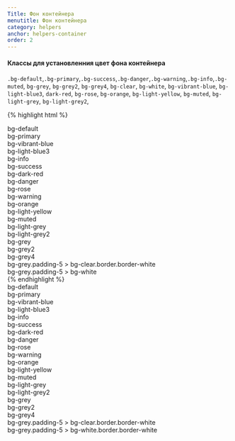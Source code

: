 ```yaml
---
Title: Фон контейнера
menutitle: Фон контейнера
category: helpers
anchor: helpers-container
order: 2
---
```


#### Классы для установленния цвет фона контейнера
`.bg-default`,`.bg-primary`,`.bg-success`,`.bg-danger`,`.bg-warning`,`.bg-info`,`.bg-muted`, `bg-grey`, `bg-grey2`, `bg-grey4`, `bg-clear`, `bg-white`, `bg-vibrant-blue`, `bg-light-blue3`, `dark-red`, `bg-rose`, `bg-orange`, `bg-light-yellow`, `bg-muted`, `bg-light-grey`, `bg-light-grey2`,

{% highlight html %}
  <div class="bg-default">bg-default</div>
  <div class="bg-primary">bg-primary</div>
  <div class="bg-vibrant-blue">bg-vibrant-blue</div>
  <div class="bg-light-blue3">bg-light-blue3</div>
  <div class="bg-info">bg-info</div>
  <div class="bg-success">bg-success</div>
  <div class="bg-dark-red">bg-dark-red</div>
  <div class="bg-danger">bg-danger</div>
  <div class="bg-rose">bg-rose</div>
  <div class="bg-warning">bg-warning</div>
  <div class="bg-orange">bg-orange</div>
  <div class="bg-light-yellow">bg-light-yellow</div>
  <div class="bg-muted">bg-muted</div>
  <div class="bg-light-grey">bg-light-grey</div>
  <div class="bg-light-grey2">bg-light-grey2</div>
  <div class="bg-grey">bg-grey</div>
  <div class="bg-grey2">bg-grey2</div>
  <div class="bg-grey4">bg-grey4</div>
  <div class="bg-grey padding-5"><div class="border border-white bg-clear">bg-grey.padding-5 > bg-clear.border.border-white</div></div>
  <div class="bg-grey padding-5"><div class="bg-white">bg-grey.padding-5 > bg-white</div></div>
{% endhighlight %}

<div class="bs-docs-example">
  <div class="bg-default mb-10">bg-default</div>
  <div class="bg-primary mb-10">bg-primary</div>
  <div class="bg-vibrant-blue mb-10">bg-vibrant-blue</div>
  <div class="bg-light-blue3 mb-10">bg-light-blue3</div>
  <div class="bg-info mb-10">bg-info</div>
  <div class="bg-success mb-10">bg-success</div>
  <div class="bg-dark-red mb-10">bg-dark-red</div>
  <div class="bg-danger mb-10">bg-danger</div>
  <div class="bg-rose mb-10">bg-rose</div>
  <div class="bg-warning mb-10">bg-warning</div>
  <div class="bg-orange mb-10">bg-orange</div>
  <div class="bg-light-yellow mb-10">bg-light-yellow</div>
  <div class="bg-muted mb-10">bg-muted</div>
  <div class="bg-light-grey mb-10">bg-light-grey</div>
  <div class="bg-light-grey2 mb-10">bg-light-grey2</div>
  <div class="bg-grey mb-10">bg-grey</div>
  <div class="bg-grey2 mb-10">bg-grey2</div>
  <div class="bg-grey4 mb-10">bg-grey4</div>
  <div class="bg-grey padding-5 mb-10"><div class="bg-clear border border-white">bg-grey.padding-5 > bg-clear.border.border-white</div></div>
  <div class="bg-grey padding-5 mb-10"><div class="bg-white">bg-grey.padding-5 > bg-white.border.border-white</div></div>
</div>
